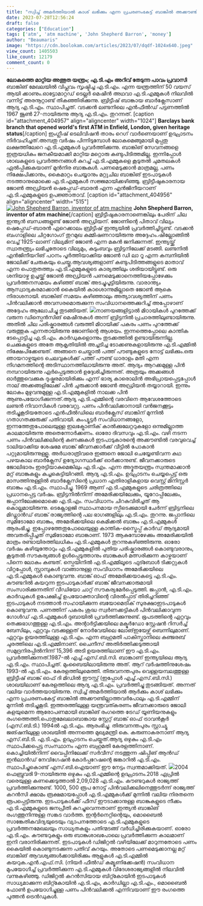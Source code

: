 ```yaml
---
title: "സ്വിച്ച് അമർത്തിയാൽ കാശ് ലഭിക്കും എന്ന പ്രചരണംകേട്ട് ബാങ്കിൽ അക്കൗണ്ടില്ലാത്തവരും അന്ന് എ.ടി.എമ്മിന് മുന്നിൽ ക്യൂനിന്നു"
date: 2023-07-28T12:56:24
draft: false
categories: ["Education"]
tags: ['atm', 'atm machine', 'John Shepherd Barron', 'money']
author: "Beaumaris"
image: "https://cdn.boolokam.com/articles/2023/07/dqdf-1024x640.jpeg"
view_count: 1405503
like_count: 12179
comment_count: 0
---
```


**ലോകത്തെ മാറ്റിയ അത്ഭുത യന്ത്രം; എ.ടി.എം** **അറിവ് തേടുന്ന പാവം പ്രവാസി** ബാങ്കിങ് മേഖലയിൽ വിപ്ലവം സൃഷ്ടിച്ച എ.ടി.എം. എന്ന യന്ത്രത്തിന് 50 വയസ് ആയി ക്കാണും.ഓട്ടോമാറ്റഡ് ടെല്ലർ മെഷീൻ അഥവാ എ.ടി.എമ്മുകൾ നിലവിൽ വന്നിട്ട് അരനൂറ്റാണ്ട് തികഞ്ഞിരിക്കുന്നു. ബ്രിട്ടീഷ് ബാങ്കായ ബാർക്ലേസാണ് ആദ്യ എ.ടി.എം. സ്ഥാപിച്ചത്. വടക്കൻ ലണ്ടനിലെ എൻഫീൽഡ് പട്ടണത്തിൽ 1967 ജൂൺ 27-നായിരുന്നു ആദ്യ എ.ടി.എം. തുറന്നത്. [caption id="attachment_404957" align="aligncenter" width="1024"][](https://cdn.boolokam.com/articles/2023/07/dqdf.jpeg) **Barclays bank branch that opened world's first ATM in Enfield, London, given heritage status**[/caption] ഇംഗ്ലീഷ് ടെലിവിഷൻ താരം റെഗ് വാർണെയാണ് ഉദ്ഘാടനം നിർവഹിച്ചത്.അമ്പതു വർഷം പിന്നിടുമ്പോൾ ലോകമെങ്ങുമായി മുപ്പതു ലക്ഷത്തിലേറെ എ.ടി.എമ്മുകൾ പ്രവർത്തിക്കുന്നു. ബാങ്കിങ് സേവനങ്ങളെ ഇത്രയധികം ജനകീയമാക്കി മാറ്റിയ മറ്റൊരു കണ്ടുപിടിത്തമില്ല. ഇന്നിപ്പോൾ ശാഖകളുടെ പ്രവർത്തനങ്ങൾ കുറച്ച് എ.ടി.എമ്മുകളെ കൂടുതൽ ചുമതലകൾ ഏൽപ്പിക്കുകയാണ് മുൻനിര ബാങ്കുകൾ. പണമെടുക്കാൻ മാത്രമല്ല, പണം നിക്ഷേപിക്കാനും, കൈമാറ്റം ചെയ്യാനും മറ്റുചില ബാങ്കിങ് ഇടപാടുകൾ നടത്താനുമൊക്കെ എ.ടി.എമ്മുകൾ സജ്ജമായിക്കഴിഞ്ഞു. ബ്രിട്ടീഷുകാരനായ ജോൺ അഡ്രിയൻ ഷെപ്പേഡ്-ബാരൻ എന്ന എൻജിനീയറാണ് എ.ടി.എമ്മുകളുടെ ഉപജ്ഞാതാവ്. [caption id="attachment_404956" align="aligncenter" width="515"][![John Shepherd Barron, inventor of atm machine](https://cdn.boolokam.com/articles/2023/07/fwfwff.png)](https://cdn.boolokam.com/articles/2023/07/fwfwff.png) **John Shepherd Barron, inventor of atm machine**[/caption] ബ്രിട്ടീഷുകാരനാണെങ്കിലും പേരിന് ചില ഇന്ത്യൻ ബന്ധങ്ങളുണ്ട് ജോൺ അഡ്രിയന്. ജോണിന്റെ പിതാവ് വില്യം ഷെപ്പേഡ്-ബാരൻ ഏറെക്കാലം ബ്രിട്ടീഷ് ഇന്ത്യയിൽ പ്രവർത്തിച്ചിട്ടുണ്ട്. വടക്കൻ ബംഗാളിലെ ചിറ്റഗോംഗ് തുറമുഖ കമ്മിഷണറായിരുന്നു അദ്ദേഹം.ഷില്ലോങ്ങിൽ വെച്ച് 1925-ലാണ് വില്യമിന് ജോൺ എന്ന മകൻ ജനിക്കുന്നത്. ഇന്ത്യയ്ക്ക് സ്വാതന്ത്ര്യം ലഭിച്ചതോടെ വില്യമും, കുടുംബവും ബ്രിട്ടനിലേക്ക് മടങ്ങി. ലണ്ടനിൽ എൻജിനീയറിങ് പഠനം പൂർത്തിയാക്കിയ ജോൺ ഡി ലാ റൂ എന്ന കമ്പനിയിൽ ജോലിക്ക് ചേരുകയും ചെയ്തു.ആവശ്യങ്ങളാണ് കണ്ടുപിടിത്തങ്ങളുടെ മാതാവ് എന്ന പൊതുതത്ത്വം എ.ടി.എമ്മുകളുടെ കാര്യത്തിലും ശരിയായിട്ടുണ്ട്. ഒരു ശനിയാഴ്ച ഉച്ചയ്ക്ക് ജോൺ അഡ്രിയൻ പണമെടുക്കാനെത്തിയപ്പോഴേക്കും പ്രവർത്തനസമയം കഴിഞ്ഞ് ബാങ്ക് അടച്ചുപൂട്ടിയിരുന്നു. വാരാന്ത്യം ആസ്വാദ്യകരമാക്കാൻ കൈയിൽ കാശൊന്നുമില്ലാതെ ജോൺ ആകെ നിരാശനായി. ബാങ്കിങ് സമയം കഴിഞ്ഞാലും അത്യാവശ്യത്തിന് പണം പിൻവലിക്കാൻ അവസരമൊരുക്കുന്ന സംവിധാനത്തെക്കുറിച്ച് അപ്പോഴാണ് അദ്ദേഹം ആലോചിച്ചു തുടങ്ങിയത്. [![](https://cdn.boolokam.com/articles/2023/07/vdvb.jpg)](https://cdn.boolokam.com/articles/2023/07/vdvb.jpg)നാണയങ്ങളിട്ടാൽ മിഠായികൾ പുറത്തേക്ക് വരുന്ന ഡിസ്പെൻസിങ് മെഷീനുകൾ അന്ന് ബ്രിട്ടനിൽ പ്രചാരത്തിലുണ്ടായിരുന്നു. അതിൽ ചില പരിഷ്കാരങ്ങൾ വരുത്തി മിഠായിക്ക് പകരം പണം പുറത്തേക്ക് വരുത്തുക എന്നതായിരുന്നു ജോണിന്റെ ആശയം. ഇന്നത്തെപ്പോലെ കാന്തിക ടേപ്പൊട്ടിച്ച എ.ടി.എം. കാർഡുകളൊന്നും തുടക്കത്തിൽ ഉണ്ടായിരുന്നില്ല. ചെക്കുകളുടെ അതേ ആകൃതിയിൽ അച്ചടിച്ച ടോക്കണുകളായിരുന്നു എ.ടി.എമ്മിൽ നിക്ഷേപിക്കേണ്ടത്. അങ്ങനെ ചെയ്താൽ പത്ത് പൗണ്ടുകളുടെ നോട്ട് ലഭിക്കും.ഒരു ഞായറാഴ്ചയുടെ ചെലവുകൾക്ക് പത്ത് പൗണ്ട് ധാരാളം മതി എന്ന നിഗമനത്തിന്റെ അടിസ്ഥാനത്തിലായിരുന്നു അത്. ആദ്യം ആറക്കമുള്ള പിൻ നമ്പറായിരുന്നു ഏർപ്പെടുത്താൻ ഉദ്ദേശിച്ചിരുന്നത്. അത്രയും അക്കങ്ങൾ ഓർത്തുവെക്കുക ദുഷ്കരമായിരിക്കും എന്ന് ഭാര്യ കാരൊലിൻ അഭിപ്രായപ്പെട്ടപ്പോൾ നാല് അക്കങ്ങളിലേക്ക് പിൻ ചുരുക്കാൻ ജോൺ അഡ്രിയൻ തയ്യാറായി. ഇന്നും ലോകം മുഴുവനുമുള്ള എ.ടി.എമ്മുകളിൽ നാലക്ക പിൻ ആണുപയോഗിക്കുന്നത്.ആദ്യ എ.ടി.എമ്മിന്റെ വരവിനെ ആവേശത്തോടെ ലണ്ടൻ നിവാസികൾ വരവേറ്റു. പണം പിൻവലിക്കാനായി വൻജനക്കൂട്ടം തടിച്ചുകൂടിയതോടെ എൻഫീൽഡിലെ ബാർക്ലേസ് ബാങ്കിന് മുന്നിൽ ഗതാഗതക്കുരുക്ക് പതിവായി. കംപ്യൂട്ടർ സംവിധാനങ്ങളോ, ഇന്നത്തേതുപോലെയുള്ള ഇലക്ട്രോണിക് കാൽക്കുലേറ്ററുകളോ ഒന്നുമില്ലാത്ത കാലമായിരുന്നു അതെന്നോർക്കണം. ഓരോ ദിവസവും എ.ടി.എം. വഴി നടന്ന പണം പിൻവലിക്കലിന്റെ കണക്കുകൾ ഇടപാടുകാരന്റെ അക്കൗണ്ടിൽ വരവുവെച്ച് ടാലിയാക്കിയ ശേഷമേ ബാങ്ക് ജീവനക്കാർക്ക് വീട്ടിൽ പോകാൻ പറ്റുമായിരുന്നുള്ളൂ. അർധരാത്രിവരെ ഇങ്ങനെ ജോലി ചെയ്യേണ്ടിവന്ന കഥ പഴയകാല ബാർക്ലേസ് ഉദ്യോഗസ്ഥർക്ക് ഓർക്കാനുണ്ട്. ജീവനക്കാരുടെ ജോലിഭാരം ഇരട്ടിയാകുമെങ്കിലും എ.ടി.എം. എന്ന അദ്ഭുതയന്ത്രം സ്വന്തമാക്കാൻ മറ്റ് ബാങ്കുകളും കച്ചകെട്ടിയിറങ്ങി. ആദ്യ എ.ടി.എം. ഉദ്ഘാടനം ചെയ്യപ്പെട്ട് ഒരു മാസത്തിനുള്ളിൽ ബാർക്ലേസിന്റെ പ്രധാന എതിരാളികളായ വെസ്റ്റ് മിനിസ്റ്റർ ബാങ്കും എ.ടി.എം. സ്ഥാപിച്ചു. 1969 ആണ് എ.ടി.എമ്മുകളുടെ ചരിത്രത്തിലെ പ്രധാനപ്പെട്ട വർഷം. ബ്രിട്ടനിൽനിന്ന് അമേരിക്കയിലേക്കും, യൂറോപ്പിലേക്കും, ജപ്പാനിലേക്കുമൊക്കെ എ.ടി.എം. സംവിധാനം ചിറകുവിരിച്ചത് ആ കൊല്ലമായിരുന്നു. ടെക്നോളജി സ്ഥാപനമായ സ്പീടെക്കുമായി ചേർന്ന് ബ്രിട്ടനിലെ മിഡ്ലാൻഡ് ബാങ്ക് രാജ്യത്തിന്റെ പല ഭാഗങ്ങളിലും എ.ടി.എം. തുറന്നു. ജപ്പാനിലെ സുമിടോമോ ബാങ്കും, അമേരിക്കയിലെ കെമിക്കൽ ബാങ്കും എ.ടി.എമ്മുകൾ ആരംഭിച്ചു. ഇപ്പോഴത്തേതുപോലെയുള്ള കാന്തിക-സ്ട്രൈപ്പ് കാർഡ് ആദ്യമായി അവതരിപ്പിച്ചത് സുമിടോമോ ബാങ്കാണ്. 1973 ആകുമ്പോഴേക്കും അമേരിക്കയിൽ മാത്രം രണ്ടായിരത്തിലധികം എ.ടി.എമ്മുകൾ തുറന്നുകഴിഞ്ഞിരുന്നു. ഓരോ വർഷം കഴിയുന്തോറും എ.ടി.എമ്മുകളിൽ പുതിയ പരിഷ്കാരങ്ങൾ കൊണ്ടുവരാനും, കൂടുതൽ സൗകര്യങ്ങൾ ഉൾപ്പെടുത്താനും ബാങ്കുകൾ മത്സരിക്കുന്ന കാഴ്ചയാണ് പിന്നെ ലോകം കണ്ടത്. സ്പെയിനിൽ എ.ടി.എമ്മിലൂടെ ഫുട്ബോൾ ടിക്കറ്റുകൾ വിറ്റപ്പോൾ, സ്റ്റാമ്പുകൾ വാങ്ങാനുള്ള സംവിധാനം അമേരിക്കയിലെ എ.ടി.എമ്മുകൾ കൊണ്ടുവന്നു. ബാങ്ക് ഓഫ് അമേരിക്കയാകട്ടെ എ.ടി.എം. കൗണ്ടറിൽ കയറുന്ന ഇടപാടുകാർക്ക് ബാങ്ക് ജീവനക്കാരുമായി സംസാരിക്കുന്നതിന് വീഡിയോ ചാറ്റ് സൗകര്യമേർപ്പെടുത്തി. ജപ്പാൻ, എ.ടി.എം. കാർഡുകൾ ഉപേക്ഷിച്ച് ഉപയോക്താവിന്റെ വിരൽപ്പാട് തിരിച്ചറിഞ്ഞ് ഇടപാടുകൾ നടത്താൻ സഹായിക്കുന്ന ബയോമെട്രിക് സുരക്ഷാഇടപാടുകൾ കൊണ്ടുവന്നു. പണത്തിന് പകരം ശുദ്ധ സ്വർണക്കട്ടികൾ പിൻവലിക്കാവുന്ന ഗോൾഡ് എ.ടി.എമ്മുകൾ ദുബായിൽ പ്രവർത്തിക്കുന്നുണ്ട്. ഭൂപടത്തിന്റെ ഏറ്റവും തെക്കുഭാഗത്തുള്ള എ.ടി.എം. അന്റാർട്ടിക്കയിലെ മക്മുർഡോ സ്റ്റേഷൻ റിസർച്ച് ബേസിലും, ഏറ്റവും വടക്കുള്ളത് നോർവേയിലെ ലോങ്ഇയേഴ്സ് ബെന്നിലുമാണ്. ​ഏറ്റവും ഉയരത്തിലുള്ള എ.ടി.എം. എന്ന ബഹുമതി പാകിസ്താനിലെ കുഞ്ജരബ് ചുരത്തിലെ എ.ടി.എമ്മിനാണ്. ചൈനീസ് അതിർത്തിക്കടുത്തായി സമുദ്രനിരപ്പിൽനിന്ന് 15,396 അടി ഉയരത്തിലാണ് ഈ എ.ടി.എം. പ്രവർത്തിക്കുന്നത്.1987-ൽ എച്ച്.എസ്.ബി.സി. ബാങ്കാണ് ഇന്ത്യയിലെ ആദ്യ എ.ടി.എം. സ്ഥാപിച്ചത്. മുംബൈയിലായിരുന്നു അത്. ആറ് വർഷത്തിനുശേഷം 1993-ൽ എ.ടി.എം. കേരളത്തിലുമെത്തി. തിരുവനന്തപുരം വെള്ളയമ്പലത്തുള്ള ബ്രിട്ടീഷ് ബാങ്ക് ഓഫ് ദി മിഡിൽ ഈസ്റ്റ് (ഇപ്പോൾ എച്ച്.എസ്.ബി.സി.) ശാഖയിലാണ് കേരളത്തിലെ ആദ്യ എ.ടി.എം. പ്രവർത്തിച്ചു തുടങ്ങിയത്. അന്നത് വലിയ വാർത്തയായിരുന്നു. സ്വിച്ച് അമർത്തിയാൽ ആർക്കും കാശ് ലഭിക്കും എന്ന പ്രചരണംകേട്ട് ബാങ്കിൽ അക്കൗണ്ടില്ലാത്തവർപോലും എ.ടി.എമ്മിന് മുന്നിൽ തടിച്ചുകൂടി. ഇത്തരത്തിലുള്ള യന്ത്രവത്കരണം ജീവനക്കാരുടെ ജോലി കളയുമെന്ന ആരോപണമായി ബാങ്കിങ് രംഗത്തെ ട്രേഡ് യൂണിയനുകളും രംഗത്തെത്തി.പൊതുമേഖലാബാങ്കായ സ്റ്റേറ്റ് ബാങ്ക് ഓഫ് ട്രാവൻകൂർ (എസ്.ബി.ടി.) 1994ൽ എ.ടി.എം. ആരംഭിച്ചു. തിരുവനന്തപുരം സ്റ്റാച്യൂ ജങ്ഷനിലുള്ള ശാഖയിൽ അന്നത്തെ മുഖ്യമന്ത്രി കെ. കരുണാകരനാണ് ആദ്യ എസ്.ബി.ടി. എ.ടി.എം. ഉദ്ഘാടനം ചെയ്തത്.ആദ്യ ഒഴുകും എ.ടി.എം സ്ഥാപിക്കപ്പെട്ട സംസ്ഥാനം എന്ന ബഹുമതി കേരളത്തിനാണ്. കൊച്ചിയിൽനിന്ന് വൈപ്പിനിലേക്ക് സർവീസ് നടത്തുന്ന ഷിപ്പിങ് ആൻഡ് ഇൻലാൻഡ് നേവിഗേഷൻ കോർപ്പറേഷന്റെ ജങ്കാറിൽ എ.ടി.എം. സ്ഥാപിച്ചുകൊണ്ട് എസ്.ബി.ഐയാണ് ഈ നേട്ടം സ്വന്തമാക്കിയത്. [![](https://cdn.boolokam.com/articles/2023/07/WWE-2.jpg)](https://cdn.boolokam.com/articles/2023/07/WWE-2.jpg)2004 ഫെബ്രുവരി 9-നായിരുന്നു ഒഴുകും എ.ടി.എമ്മിന്റെ ഉദ്ഘാടനം.2018 ഏപ്രിൽ വരെയുള്ള കണക്കെടുത്താൽ 2,09,028 എ.ടി.എം. കൗണ്ടറുകൾ രാജ്യത്ത് പ്രവർത്തിക്കുന്നുണ്ട്. 1000, 500 രൂപ നോട്ട് പിൻവലിക്കലിനെത്തുടർന്ന് രാജ്യത്ത് കറൻസി ക്ഷാമം രൂക്ഷമായപ്പോൾ എ.ടി.എമ്മുകൾക്ക് മുന്നിൽ വലിയ നിരതന്നെ രൂപപ്പെട്ടിരുന്നു. ഇടപാടുകൾക്ക് ഫീസ് ഈടാക്കാനുള്ള ബാങ്കുകളുടെ നീക്കം എ.ടി.എമ്മുകളുടെ ജനപ്രീതി കുറച്ചുവെന്നതാണ് ഇന്ത്യൻ ബാങ്കിങ് രംഗത്തുനിന്നുള്ള സങ്കട വാർത്ത. ഇന്റർനെറ്റിന്റെയും, മൊബൈൽ സാങ്കേതികവിദ്യയുടെയും വ്യാപനത്തോടെ എ.ടി.എമ്മുകളുടെ പ്രവർത്തനമേഖലയും സാധ്യതകളും പതിന്മടങ്ങ് വർധിച്ചിരിക്കുകയാണ്. ഓരോ എ.ടി.എം. കൗണ്ടറുകളും ഒരു ബാങ്കുശാഖപോലെ പ്രവർത്തിക്കുന്ന കാലമാണ് ഇനി വരാനിരിക്കുന്നത്. ഇടപാടുകൾ ഡിജിറ്റൽ വഴിയിലേക്ക് മാറുന്നതോടെ പണം കൈയിൽ കൊണ്ടുനടക്കുന്ന പതിവ് കുറയും. അതോടെ പണമെടുക്കാനല്ല മറ്റ് ബാങ്കിങ് ആവശ്യങ്ങൾക്കായിരിക്കും ആളുകൾ എ.ടി.എമ്മിൽ കയറുക.എൻ.എഫ്.സി. (നിയർ ഫീൽഡ് കമ്യൂണിക്കേഷൻ) സംവിധാന മുപയോഗിച്ച് പ്രവർത്തിക്കുന്ന എ.ടി.എമ്മുകൾ വിദേശരാജ്യങ്ങളിൽ നിലവിൽ വന്നുകഴിഞ്ഞു. ഡിജിറ്റൽ കറൻസിയായ ബിറ്റ്കോയിൻ ഇടപാടുകൾ സാധ്യമാക്കുന്ന ബിറ്റ്കോയിൻ എ.ടി.എം, കാർഡില്ലാ എ.ടി.എം., മൊബൈൽ ഫോൺ ഉപയോഗിച്ചുള്ള പണം പിൻവലിക്കൽ എന്നിവയാണ് ഈ രംഗത്തെ പുത്തൻ ട്രെൻഡുകൾ.
